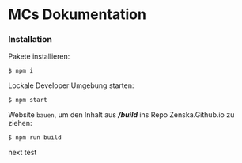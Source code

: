 # MCs Dokumentation

### Installation

Pakete installieren:
```
$ npm i
```
Lockale Developer Umgebung starten:
```
$ npm start
```
Website `bauen`, um den Inhalt aus ***/build*** ins Repo Zenska.Github.io zu ziehen:
```
$ npm run build
```
next test
